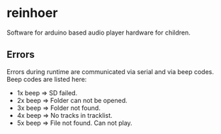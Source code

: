 # reinhoer
Software for arduino based audio player hardware for children.

## Errors
Errors during runtime are communicated via serial and via beep codes.
Beep codes are listed here:

  * 1x beep => SD failed.
  * 2x beep => Folder can not be opened.
  * 3x beep => Folder not found.
  * 4x beep => No tracks in tracklist.
  * 5x beep => File not found. Can not play.

